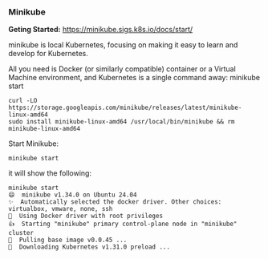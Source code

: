 ### Minikube

**Geting Started:** https://minikube.sigs.k8s.io/docs/start/

minikube is local Kubernetes, focusing on making it easy to learn and develop for Kubernetes.

All you need is Docker (or similarly compatible) container or a Virtual Machine environment, and Kubernetes is a single command away: minikube start

```
curl -LO https://storage.googleapis.com/minikube/releases/latest/minikube-linux-amd64
sudo install minikube-linux-amd64 /usr/local/bin/minikube && rm minikube-linux-amd64
```

Start Minikube:
```
minikube start
```

it will show the following:
```
minikube start
😄  minikube v1.34.0 on Ubuntu 24.04
✨  Automatically selected the docker driver. Other choices: virtualbox, vmware, none, ssh
📌  Using Docker driver with root privileges
👍  Starting "minikube" primary control-plane node in "minikube" cluster
🚜  Pulling base image v0.0.45 ...
💾  Downloading Kubernetes v1.31.0 preload ...
```

